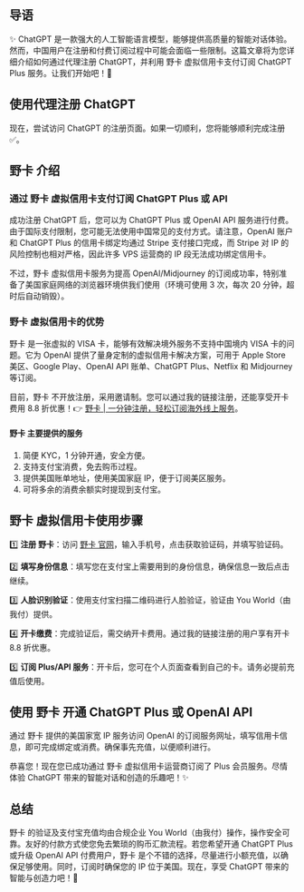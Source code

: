## 导语

✨ ChatGPT 是一款强大的人工智能语言模型，能够提供高质量的智能对话体验。然而，中国用户在注册和付费订阅过程中可能会面临一些限制。这篇文章将为您详细介绍如何通过代理注册 ChatGPT，并利用 野卡 虚拟信用卡支付订阅 ChatGPT Plus 服务。让我们开始吧！🌟

## 使用代理注册 ChatGPT

现在，尝试访问 ChatGPT 的注册页面。如果一切顺利，您将能够顺利完成注册✅。

## 野卡 介绍

### 通过 野卡 虚拟信用卡支付订阅 ChatGPT Plus 或 API

成功注册 ChatGPT 后，您可以为 ChatGPT Plus 或 OpenAI API 服务进行付费。由于国际支付限制，您可能无法使用中国常见的支付方式。请注意，OpenAI 账户和 ChatGPT Plus 的信用卡绑定均通过 Stripe 支付接口完成，而 Stripe 对 IP 的风险控制也相对严格，因此许多 VPS 运营商的 IP 段无法成功绑定信用卡。

不过，野卡 虚拟信用卡服务为提高 OpenAI/Midjourney 的订阅成功率，特别准备了美国家庭网络的浏览器环境供我们使用（环境可使用 3 次，每次 20 分钟，超时后自动销毁）。

### 野卡 虚拟信用卡的优势

野卡 是一张虚拟的 VISA 卡，能够有效解决境外服务不支持中国境内 VISA 卡的问题。它为 OpenAI 提供了量身定制的虚拟信用卡解决方案，可用于 Apple Store 美区、Google Play、OpenAI API 账单、ChatGPT Plus、Netflix 和 Midjourney 等订阅。

目前，野卡 不开放注册，采用邀请制。您可以通过我的链接注册，还能享受开卡费用 8.8 折优惠！👉 [野卡 | 一分钟注册，轻松订阅海外线上服务](https://bit.ly/bewildcard)。

#### 野卡 主要提供的服务

1. 简便 KYC，1 分钟开通，安全方便。
2. 支持支付宝消费，免去购币过程。
3. 提供美国账单地址，使用美国家庭 IP，便于订阅美区服务。
4. 可将多余的消费余额实时提现到支付宝。

## 野卡 虚拟信用卡使用步骤

1️⃣ **注册 野卡**：访问 [野卡 官网](https://bit.ly/bewildcard)，输入手机号，点击获取验证码，并填写验证码。

2️⃣ **填写身份信息**：填写您在支付宝上需要用到的身份信息，确保信息一致后点击继续。

3️⃣ **人脸识别验证**：使用支付宝扫描二维码进行人脸验证，验证由 You World（由我付）提供。

4️⃣ **开卡缴费**：完成验证后，需交纳开卡费用。通过我的链接注册的用户享有开卡 8.8 折优惠。

5️⃣ **订阅 Plus/API 服务**：开卡后，您可在个人页面查看到自己的卡。请务必提前充值后使用。

## 使用 野卡 开通 ChatGPT Plus 或 OpenAI API

通过 野卡 提供的美国家宽 IP 服务访问 OpenAI 的订阅服务网址，填写信用卡信息，即可完成绑定或消费。确保事先充值，以便顺利进行。

恭喜您！现在您已成功通过 野卡 虚拟信用卡运营商订阅了 Plus 会员服务。尽情体验 ChatGPT 带来的智能对话和创造的乐趣吧！✨

## 总结

野卡 的验证及支付宝充值均由合规企业 You World（由我付）操作，操作安全可靠。友好的付款方式使您免去繁琐的购币汇款流程。若您希望开通 ChatGPT Plus 或升级 OpenAI API 付费用户，野卡 是个不错的选择，尽量进行小额充值，以确保足够使用。同时，订阅时确保您的 IP 位于美国。现在，享受 ChatGPT 带来的智能与创造力吧！🌈